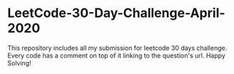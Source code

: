 # LeetCode-30-Day-Challenge-April-2020
This repository includes all my submission for leetcode 30 days challenge. Every code has a comment on top of it linking to the question's url. Happy Solving!
